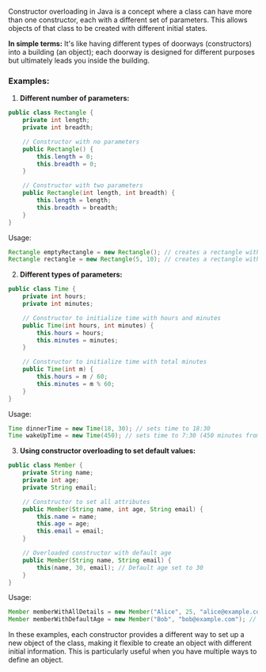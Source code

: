Constructor overloading in Java is a concept where a class can have more than one constructor, each with a different set of parameters. This allows objects of that class to be created with different initial states.

**In simple terms:** It's like having different types of doorways (constructors) into a building (an object); each doorway is designed for different purposes but ultimately leads you inside the building.

### Examples:

1. **Different number of parameters:**

```java
public class Rectangle {
    private int length;
    private int breadth;

    // Constructor with no parameters
    public Rectangle() {
        this.length = 0;
        this.breadth = 0;
    }

    // Constructor with two parameters
    public Rectangle(int length, int breadth) {
        this.length = length;
        this.breadth = breadth;
    }
}
```
Usage:
```java
Rectangle emptyRectangle = new Rectangle(); // creates a rectangle with length and breadth as 0
Rectangle rectangle = new Rectangle(5, 10); // creates a rectangle with length 5 and breadth 10
```

2. **Different types of parameters:**

```java
public class Time {
    private int hours;
    private int minutes;

    // Constructor to initialize time with hours and minutes
    public Time(int hours, int minutes) {
        this.hours = hours;
        this.minutes = minutes;
    }

    // Constructor to initialize time with total minutes
    public Time(int m) {
        this.hours = m / 60;
        this.minutes = m % 60;
    }
}
```
Usage:
```java
Time dinnerTime = new Time(18, 30); // sets time to 18:30
Time wakeUpTime = new Time(450); // sets time to 7:30 (450 minutes from midnight)
```

3. **Using constructor overloading to set default values:**

```java
public class Member {
    private String name;
    private int age;
    private String email;

    // Constructor to set all attributes
    public Member(String name, int age, String email) {
        this.name = name;
        this.age = age;
        this.email = email;
    }

    // Overloaded constructor with default age
    public Member(String name, String email) {
        this(name, 30, email); // Default age set to 30
    }
}
```
Usage:
```java
Member memberWithAllDetails = new Member("Alice", 25, "alice@example.com"); // creates a member with name, age, and email
Member memberWithDefaultAge = new Member("Bob", "bob@example.com"); // creates a member with name and email, age is default to 30
```

In these examples, each constructor provides a different way to set up a new object of the class, making it flexible to create an object with different initial information. This is particularly useful when you have multiple ways to define an object.

